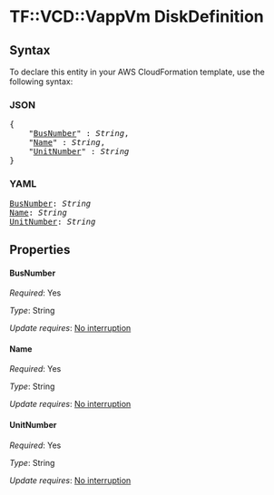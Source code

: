 # TF::VCD::VappVm DiskDefinition

## Syntax

To declare this entity in your AWS CloudFormation template, use the following syntax:

### JSON

<pre>
{
    "<a href="#busnumber" title="BusNumber">BusNumber</a>" : <i>String</i>,
    "<a href="#name" title="Name">Name</a>" : <i>String</i>,
    "<a href="#unitnumber" title="UnitNumber">UnitNumber</a>" : <i>String</i>
}
</pre>

### YAML

<pre>
<a href="#busnumber" title="BusNumber">BusNumber</a>: <i>String</i>
<a href="#name" title="Name">Name</a>: <i>String</i>
<a href="#unitnumber" title="UnitNumber">UnitNumber</a>: <i>String</i>
</pre>

## Properties

#### BusNumber

_Required_: Yes

_Type_: String

_Update requires_: [No interruption](https://docs.aws.amazon.com/AWSCloudFormation/latest/UserGuide/using-cfn-updating-stacks-update-behaviors.html#update-no-interrupt)

#### Name

_Required_: Yes

_Type_: String

_Update requires_: [No interruption](https://docs.aws.amazon.com/AWSCloudFormation/latest/UserGuide/using-cfn-updating-stacks-update-behaviors.html#update-no-interrupt)

#### UnitNumber

_Required_: Yes

_Type_: String

_Update requires_: [No interruption](https://docs.aws.amazon.com/AWSCloudFormation/latest/UserGuide/using-cfn-updating-stacks-update-behaviors.html#update-no-interrupt)

